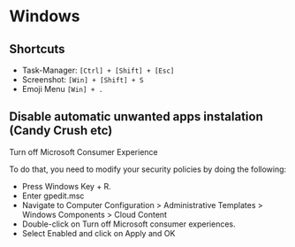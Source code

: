 # Windows

## Shortcuts

* Task-Manager: `[Ctrl] + [Shift] + [Esc]`
* Screenshot: `[Win] + [Shift] + S`
* Emoji Menu `[Win] + .`

## Disable automatic unwanted apps instalation (Candy Crush etc)

Turn off Microsoft Consumer Experience

To do that, you need to modify your security policies by doing the following:

* Press Windows Key + R. 
* Enter gpedit.msc 
* Navigate to Computer Configuration > Administrative Templates > Windows Components > Cloud Content 
* Double-click on Turn off Microsoft consumer experiences.
* Select Enabled and click on Apply and OK
